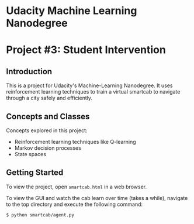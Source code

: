 # Udacity Machine Learning Nanodegree
# Project #3: Student Intervention

## Introduction
This is a project for Udacity's Machine-Learning Nanodegree. It uses reinforcement learning techniques to train a virtual smartcab to navigate through a city safely and efficiently.


## Concepts and Classes
Concepts explored in this project:

  - Reinforcement learning techniques like Q-learning
  - Markov decision processes
  - State spaces

## Getting Started
To view the project, open `smartcab.html` in a web browser.

To view the GUI and watch the cab learn over time (takes a while), navigate to the top directory and execute the following command:

`$ python smartcab/agent.py`